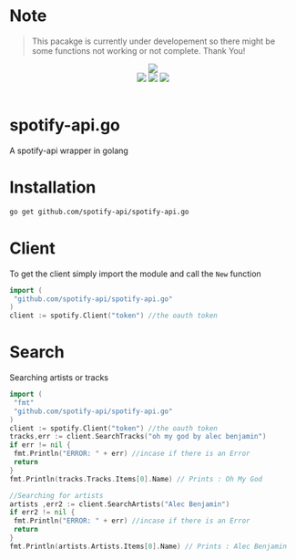 # Note
> This pacakge is currently under developement so there might be some functions not working or not complete.
> Thank You!
<div align="center">
  <img src="https://media.discordapp.net/attachments/736466510888960020/760853915876327464/Sa.png?width=718&height=275"><br>
  <div>
    <a href="https://spotify-apijs.netlify.app/#/"><img src="https://img.shields.io/badge/READ-DOCS-orange?style=for-the-badge"></a>
    <a href="https://github.com/spotify-api/spotify-api.js/"><img src="https://img.shields.io/github/repo-size/spotify-api/spotify-api.js?label=Size&style=for-the-badge"></a>
    <a href="https://www.npmjs.com/package/spotify-api.js"><img src="https://img.shields.io/npm/v/spotify-api.js?label=Version&style=for-the-badge"></a>
  </div><br>
</div>

# spotify-api.go
A spotify-api wrapper in golang

# Installation
```bash
go get github.com/spotify-api/spotify-api.go
```

# Client
To get the client simply import the module and call the `New` function
```go
import (
 "github.com/spotify-api/spotify-api.go"
)
client := spotify.Client("token") //the oauth token
```

# Search
Searching artists or tracks
```go
import (
 "fmt"
 "github.com/spotify-api/spotify-api.go"
)
client := spotify.Client("token") //the oauth token
tracks,err := client.SearchTracks("oh my god by alec benjamin")
if err != nil {
 fmt.Println("ERROR: " + err) //incase if there is an Error
 return
} 
fmt.Println(tracks.Tracks.Items[0].Name) // Prints : Oh My God

//Searching for artists
artists ,err2 := client.SearchArtists("Alec Benjamin")
if err2 != nil {
 fmt.Println("ERROR: " + err) //incase if there is an Error
 return
} 
fmt.Println(artists.Artists.Items[0].Name) // Prints : Alec Benjamin
```
